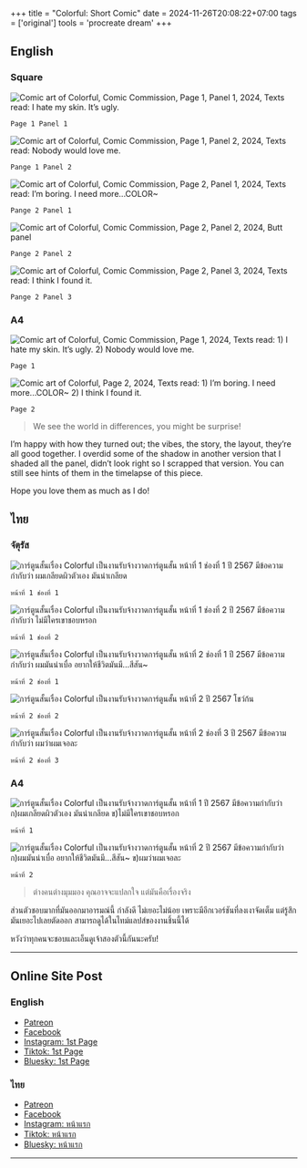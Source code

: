 +++
title = "Colorful: Short Comic"
date = 2024-11-26T20:08:22+07:00
tags = ['original']
tools = 'procreate dream'
+++

## English

### Square

![Comic art of Colorful, Comic Commission, Page 1, Panel 1, 2024, Texts read: I hate my skin. It’s ugly.](Colorful_Commission_Comic-square_en-pg1-pn1.jpeg)

	Page 1 Panel 1

![Comic art of Colorful, Comic Commission, Page 1, Panel 2, 2024, Texts read: Nobody would love me.](Colorful_Commission_Comic-square_en-pg1-pn2.jpeg)

	Pange 1 Panel 2

![Comic art of Colorful, Comic Commission, Page 2, Panel 1, 2024, Texts read: I’m boring. I need more...COLOR~](Colorful_Commission_Comic-square_en-pg2-pn1.jpeg)

	Pange 2 Panel 1

![Comic art of Colorful, Comic Commission, Page 2, Panel 2, 2024, Butt panel](Colorful_Commission_Comic-square_en-pg2-pn2.jpeg)

	Pange 2 Panel 2

![Comic art of Colorful, Comic Commission, Page 2, Panel 3, 2024, Texts read: I think I found it.](Colorful_Commission_Comic-square_en-pg2-pn3.jpeg)

	Pange 2 Panel 3

### A4

![Comic art of Colorful, Comic Commission, Page 1, 2024, Texts read: 1) I hate my skin. It’s ugly. 2) Nobody would love me.](Colorful_Commission_Comic_wm-en-pg-1.jpeg)

	Page 1

![Comic art of Colorful, Page 2, 2024, Texts read: 1) I’m boring. I need more...COLOR~ 2) I think I found it.](Colorful_Commission_Comic_wm-en-pg-2.jpeg)

	Page 2

> We see the world in differences, you might be surprise!

I’m happy with how they turned out; the vibes, the story, the layout, they’re all good together. I overdid some of the shadow in another version that I shaded all the panel, didn’t look right so I scrapped that version. You can still see hints of them in the timelapse of this piece.

Hope you love them as much as I do!

## ไทย

### จัตุรัส

![การ์ตูนสั้นเรื่อง Colorful เป็นงานรับจ้างวาดการ์ตูนสั้น หน้าที่ 1 ช่องที่ 1 ปี 2567 มีข้อความกำกับว่า ผมเกลียดผิวตัวเอง มันน่าเกลียด](Colorful_Commission_Comic-square_th-pg1-pn1.jpeg)

	หน้าที่ 1 ช่องที่ 1

![การ์ตูนสั้นเรื่อง Colorful เป็นงานรับจ้างวาดการ์ตูนสั้น หน้าที่ 1 ช่องที่ 2 ปี 2567 มีข้อความกำกับว่า ไม่มีใครเขาชอบหรอก](Colorful_Commission_Comic-square_th-pg1-pn2.jpeg)

	หน้าที่ 1 ช่องที่ 2

![การ์ตูนสั้นเรื่อง Colorful เป็นงานรับจ้างวาดการ์ตูนสั้น หน้าที่ 2 ช่องที่ 1 ปี 2567 มีข้อความกำกับว่า ผมมันน่าเบื่อ อยากให้ชีวิตมันมี...สีสัน~](Colorful_Commission_Comic-square_th-pg2-pn1.jpeg)

	หน้าที่ 2 ช่องที่ 1

![การ์ตูนสั้นเรื่อง Colorful เป็นงานรับจ้างวาดการ์ตูนสั้น หน้าที่ 2 ปี 2567 โชว์ก้น](Colorful_Commission_Comic-square_th-pg2-pn2.jpeg)

	หน้าที่ 2 ช่องที่ 2

![การ์ตูนสั้นเรื่อง Colorful เป็นงานรับจ้างวาดการ์ตูนสั้น หน้าที่ 2 ช่องที่ 3 ปี 2567 มีข้อความกำกับว่า ผมว่าผมเจอละ](Colorful_Commission_Comic-square_th-pg2-pn3.jpeg)

	หน้าที่ 2 ช่องที่ 3

### A4

![การ์ตูนสั้นเรื่อง Colorful เป็นงานรับจ้างวาดการ์ตูนสั้น หน้าที่ 1 ปี 2567 มีข้อความกำกับว่า ก)ผมเกลียดผิวตัวเอง มันน่าเกลียด ข)ไม่มีใครเขาชอบหรอก](Colorful_Commission_Comic_wm-th-pg-1.jpeg)

	หน้าที่ 1

![การ์ตูนสั้นเรื่อง Colorful เป็นงานรับจ้างวาดการ์ตูนสั้น หน้าที่ 2 ปี 2567 มีข้อความกำกับว่า ก)ผมมันน่าเบื่อ อยากให้ชีวิตมันมี...สีสัน~ ข)ผมว่าผมเจอละ](Colorful_Commission_Comic_wm-th-pg-2.jpeg)

	หน้าที่ 2

> ต่างคนต่างมุมมอง คุณอาจจะแปลกใจ แต่มันคือเรื่องจริง

ส่วนตัวชอบมากที่มันออกมาอารมณ์นี้ กำลังดี ไม่เยอะไม่น้อย เพราะมีอีกเวอร์ชันที่ลงเงาจัดเต็ม แต่รู้สึกมันเยอะไปเลยตัดออก สามารถดูได้ในไทม์แลปส์ของงานชิ้นนี้ได้

หวังว่าทุกคนจะชอบและเอ็นดูเจ้าสองตัวนี้กันนะครับ!

---

## Online Site Post

### English

- [Patreon](https://www.patreon.com/posts/public-colorful-116379427?utm_medium=clipboard_copy&utm_source=copyLink&utm_campaign=postshare_creator&utm_content=join_link&fbclid=IwY2xjawHOailleHRuA2FlbQIxMAABHbyiB1mC5i_NmbVq1mUFyMo33bVpMH_LZQoj0lX1st3btInlMcHkv_CKSA_aem_XyVzvmrYoNcgXIlsMAVd9w)
- [Facebook](https://www.facebook.com/media/set/?set=a.122129177732452244&type=3)
- [Instagram: 1st Page](https://www.instagram.com/p/DC0T7m3zNk6/)
- [Tiktok: 1st Page](https://www.tiktok.com/@atlastseason.art/photo/7441408747190160647)
- [Bluesky: 1st Page](https://bsky.app/profile/atlastseason.art/post/3lbsypgpfvc2x)

### ไทย

- [Patreon](https://www.patreon.com/posts/saathaarna-ng-116380793?utm_medium=clipboard_copy&utm_source=copyLink&utm_campaign=postshare_creator&utm_content=join_link&fbclid=IwY2xjawHOaoNleHRuA2FlbQIxMAABHTpKm6VKzXZtYP_0iHfxrt0zjPUEpHK_pTWGTBIXldsRDHYu0aMIbAx1Vw_aem_lULe654Tdhj8yE3o7UmYLQ)
- [Facebook](https://www.facebook.com/media/set/?set=a.122129177630452244&type=3)
- [Instagram: หน้าแรก](https://www.instagram.com/p/DC0UQAxTijd/)
- [Tiktok: หน้าแรก](https://www.tiktok.com/@atlastseason.art/photo/7441409817677139218)
- [Bluesky: หน้าแรก](https://bsky.app/profile/atlastseason.art/post/3lbsyqhsgks2x)

---
